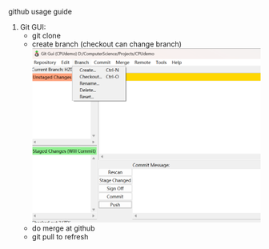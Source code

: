 github usage guide
1. Git GUI:
    - git clone
    - create branch (checkout can change branch)
   ![img.png](img.png)
    - do merge at github
    - git pull to refresh